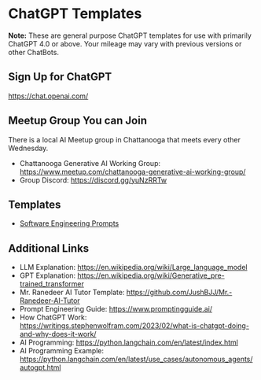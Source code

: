 # ChatGPT Templates
**Note:** These are general purpose ChatGPT templates for use with primarily ChatGPT 4.0 or above. Your mileage may vary with previous versions or other ChatBots.

## Sign Up for ChatGPT
https://chat.openai.com/

## Meetup Group You can Join
There is a local AI Meetup group in Chattanooga that meets every other Wednesday.
- Chattanooga Generative AI Working Group: https://www.meetup.com/chattanooga-generative-ai-working-group/
- Group Discord: https://discord.gg/yuNzRRTw

## Templates
- [Software Engineering Prompts](software-engineering-prompts.md)

## Additional Links
- LLM Explanation: https://en.wikipedia.org/wiki/Large_language_model
- GPT Explanation: https://en.wikipedia.org/wiki/Generative_pre-trained_transformer
- Mr. Ranedeer AI Tutor Template: https://github.com/JushBJJ/Mr.-Ranedeer-AI-Tutor
- Prompt Engineering Guide: https://www.promptingguide.ai/
- How ChatGPT Work: https://writings.stephenwolfram.com/2023/02/what-is-chatgpt-doing-and-why-does-it-work/
- AI Programming: https://python.langchain.com/en/latest/index.html
- AI Programming Example: https://python.langchain.com/en/latest/use_cases/autonomous_agents/autogpt.html